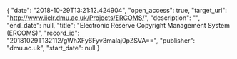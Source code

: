 {
  "date": "2018-10-29T13:21:12.424904", 
  "open_access": true, 
  "target_url": "http://www.iielr.dmu.ac.uk/Projects/ERCOMS/", 
  "description": "", 
  "end_date": null, 
  "title": "Electronic Reserve Copyright Management System (ERCOMS)", 
  "record_id": "20181029T132112/gWhXFy6Fyv3malaj0pZSVA==", 
  "publisher": "dmu.ac.uk", 
  "start_date": null
}

